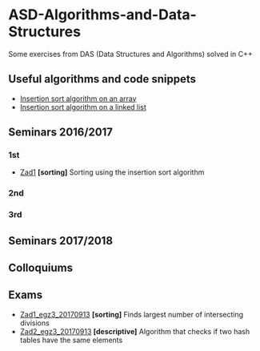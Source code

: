 # **ASD-Algorithms-and-Data-Structures**

Some exercises from DAS (Data Structures and Algorithms) solved in C++

## Useful algorithms and code snippets
- [Insertion sort algorithm on an array](https://github.com/kaspiotr/ASD-Algorithms-and-Data-Structures/tree/master/Useful_algorithms_and_code_snippets/Array_insertion_sort.cpp "Array_insertion_sort.cpp")
- [Insertion sort algorithm on a linked list](https://github.com/kaspiotr/ASD-Algorithms-and-Data-Structures/blob/master/Useful_algorithms_and_code_snippets/Linked_list_insertion_sort.cpp "Linked_list_insertion_sort.cpp")

## Seminars 2016/2017
### 1st
- [Zad1](https://github.com/kaspiotr/ASD-Algorithms-and-Data-Structures/tree/master/Sem1_Ex1_20170103 "Sem1_Ex1_20170103") **[sorting]** Sorting using the insertion sort algorithm 
### 2nd

### 3rd

## Seminars 2017/2018

## Colloquiums

## Exams
- [Zad1_egz3_20170913](https://github.com/kaspiotr/ASD-Algorithms-and-Data-Structures/tree/master/Exam3_Ex1_20170913 "Exam3_Ex1_20170913") **[sorting]** Finds largest number of intersecting divisions
- [Zad2_egz3_20170913](https://github.com/kaspiotr/ASD-Algorithms-and-Data-Structures/tree/master/Exam3_Ex2_20170913 "Exam3_Ex2_20170913") **[descriptive]** Algorithm that checks if two hash tables have the same elements